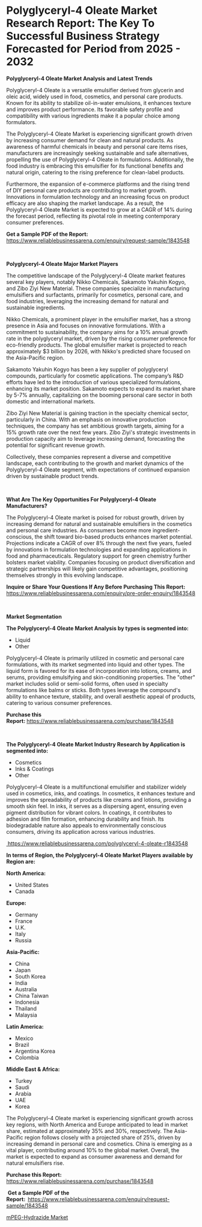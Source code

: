 <p><h1>Polyglyceryl-4 Oleate Market Research Report: The Key To Successful Business Strategy Forecasted for Period from 2025 - 2032</h1></p><p><strong>Polyglyceryl-4 Oleate Market Analysis and Latest Trends</strong></p>
<p><p>Polyglyceryl-4 Oleate is a versatile emulsifier derived from glycerin and oleic acid, widely used in food, cosmetics, and personal care products. Known for its ability to stabilize oil-in-water emulsions, it enhances texture and improves product performance. Its favorable safety profile and compatibility with various ingredients make it a popular choice among formulators.</p><p>The Polyglyceryl-4 Oleate Market is experiencing significant growth driven by increasing consumer demand for clean and natural products. As awareness of harmful chemicals in beauty and personal care items rises, manufacturers are increasingly seeking sustainable and safe alternatives, propelling the use of Polyglyceryl-4 Oleate in formulations. Additionally, the food industry is embracing this emulsifier for its functional benefits and natural origin, catering to the rising preference for clean-label products.</p><p>Furthermore, the expansion of e-commerce platforms and the rising trend of DIY personal care products are contributing to market growth. Innovations in formulation technology and an increasing focus on product efficacy are also shaping the market landscape. As a result, the Polyglyceryl-4 Oleate Market is expected to grow at a CAGR of 14% during the forecast period, reflecting its pivotal role in meeting contemporary consumer preferences.</p></p>
<p><strong>Get a Sample PDF of the Report:&nbsp;</strong> <a href="https://www.reliablebusinessarena.com/enquiry/request-sample/1843548?utm_campaign=2819&utm_medium=2&utm_source=Github&utm_content=ia&utm_term=03042025&utm_id=polyglyceryl-4-oleate">https://www.reliablebusinessarena.com/enquiry/request-sample/1843548</a></p>
<p>&nbsp;</p>
<p><strong>Polyglyceryl-4 Oleate Major Market Players</strong></p>
<p><p>The competitive landscape of the Polyglyceryl-4 Oleate market features several key players, notably Nikko Chemicals, Sakamoto Yakuhin Kogyo, and Zibo Ziyi New Material. These companies specialize in manufacturing emulsifiers and surfactants, primarily for cosmetics, personal care, and food industries, leveraging the increasing demand for natural and sustainable ingredients.</p><p>Nikko Chemicals, a prominent player in the emulsifier market, has a strong presence in Asia and focuses on innovative formulations. With a commitment to sustainability, the company aims for a 10% annual growth rate in the polyglyceryl market, driven by the rising consumer preference for eco-friendly products. The global emulsifier market is projected to reach approximately $3 billion by 2026, with Nikko's predicted share focused on the Asia-Pacific region.</p><p>Sakamoto Yakuhin Kogyo has been a key supplier of polyglyceryl compounds, particularly for cosmetic applications. The company’s R&D efforts have led to the introduction of various specialized formulations, enhancing its market position. Sakamoto expects to expand its market share by 5-7% annually, capitalizing on the booming personal care sector in both domestic and international markets.</p><p>Zibo Ziyi New Material is gaining traction in the specialty chemical sector, particularly in China. With an emphasis on innovative production techniques, the company has set ambitious growth targets, aiming for a 15% growth rate over the next few years. Zibo Ziyi's strategic investments in production capacity aim to leverage increasing demand, forecasting the potential for significant revenue growth.</p><p>Collectively, these companies represent a diverse and competitive landscape, each contributing to the growth and market dynamics of the Polyglyceryl-4 Oleate segment, with expectations of continued expansion driven by sustainable product trends.</p></p>
<p>&nbsp;</p>
<p><strong>What Are The Key Opportunities For Polyglyceryl-4 Oleate Manufacturers?</strong></p>
<p><p>The Polyglyceryl-4 Oleate market is poised for robust growth, driven by increasing demand for natural and sustainable emulsifiers in the cosmetics and personal care industries. As consumers become more ingredient-conscious, the shift toward bio-based products enhances market potential. Projections indicate a CAGR of over 8% through the next five years, fueled by innovations in formulation technologies and expanding applications in food and pharmaceuticals. Regulatory support for green chemistry further bolsters market viability. Companies focusing on product diversification and strategic partnerships will likely gain competitive advantages, positioning themselves strongly in this evolving landscape.</p></p>
<p><strong>Inquire or Share Your Questions If Any Before Purchasing This Report:</strong> <a href="https://www.reliablebusinessarena.com/enquiry/pre-order-enquiry/1843548?utm_campaign=2819&utm_medium=2&utm_source=Github&utm_content=ia&utm_term=03042025&utm_id=polyglyceryl-4-oleate">https://www.reliablebusinessarena.com/enquiry/pre-order-enquiry/1843548</a></p>
<p>&nbsp;</p>
<p><strong>Market Segmentation</strong></p>
<p><strong>The Polyglyceryl-4 Oleate Market Analysis by types is segmented into:</strong></p>
<p><ul><li>Liquid</li><li>Other</li></ul></p>
<p><p>Polyglyceryl-4 Oleate is primarily utilized in cosmetic and personal care formulations, with its market segmented into liquid and other types. The liquid form is favored for its ease of incorporation into lotions, creams, and serums, providing emulsifying and skin-conditioning properties. The "other" market includes solid or semi-solid forms, often used in specialty formulations like balms or sticks. Both types leverage the compound's ability to enhance texture, stability, and overall aesthetic appeal of products, catering to various consumer preferences.</p></p>
<p><strong>Purchase this Report:&nbsp;</strong><a href="https://www.reliablebusinessarena.com/purchase/1843548?utm_campaign=2819&utm_medium=2&utm_source=Github&utm_content=ia&utm_term=03042025&utm_id=polyglyceryl-4-oleate">https://www.reliablebusinessarena.com/purchase/1843548</a></p>
<p>&nbsp;</p>
<p><strong>The Polyglyceryl-4 Oleate Market Industry Research by Application is segmented into:</strong></p>
<p><ul><li>Cosmetics</li><li>Inks & Coatings</li><li>Other</li></ul></p>
<p><p>Polyglyceryl-4 Oleate is a multifunctional emulsifier and stabilizer widely used in cosmetics, inks, and coatings. In cosmetics, it enhances texture and improves the spreadability of products like creams and lotions, providing a smooth skin feel. In inks, it serves as a dispersing agent, ensuring even pigment distribution for vibrant colors. In coatings, it contributes to adhesion and film formation, enhancing durability and finish. Its biodegradable nature also appeals to environmentally conscious consumers, driving its application across various industries.</p></p>
<p><a href="https://www.reliablebusinessarena.com/polyglyceryl-4-oleate-r1843548?utm_campaign=2819&utm_medium=2&utm_source=Github&utm_content=ia&utm_term=03042025&utm_id=polyglyceryl-4-oleate">&nbsp;https://www.reliablebusinessarena.com/polyglyceryl-4-oleate-r1843548</a></p>
<p><strong>In terms of Region, the Polyglyceryl-4 Oleate Market Players available by Region are:</strong></p>
<p>
    <p> <strong> North America: </strong>
        <ul>
            <li>United States</li>
            <li>Canada</li>
        </ul>
        </p> 
    <p> <strong> Europe: </strong>
        <ul>
            <li>Germany</li>
            <li>France</li>
            <li>U.K.</li>
            <li>Italy</li>
            <li>Russia</li>
        </ul>
        </p> 
    <p> <strong> Asia-Pacific: </strong>
        <ul>
            <li>China</li>
            <li>Japan</li>
            <li>South Korea</li>
            <li>India</li>
            <li>Australia</li>
            <li>China Taiwan</li>
            <li>Indonesia</li>
            <li>Thailand</li>
            <li>Malaysia</li>
        </ul>
        </p> 
    <p> <strong> Latin America: </strong>
        <ul>
            <li>Mexico</li>
            <li>Brazil</li>
            <li>Argentina Korea</li>
            <li>Colombia</li>
        </ul>
        </p> 
    <p> <strong> Middle East & Africa: </strong>
        <ul>
            <li>Turkey</li>
            <li>Saudi</li>
            <li>Arabia</li>
            <li>UAE</li>
            <li>Korea</li>
        </ul>
    </p>
    </p>
<p><p>The Polyglyceryl-4 Oleate market is experiencing significant growth across key regions, with North America and Europe anticipated to lead in market share, estimated at approximately 35% and 30%, respectively. The Asia-Pacific region follows closely with a projected share of 25%, driven by increasing demand in personal care and cosmetics. China is emerging as a vital player, contributing around 10% to the global market. Overall, the market is expected to expand as consumer awareness and demand for natural emulsifiers rise.</p></p>
<p><strong>Purchase this Report: </strong><a href="https://www.reliablebusinessarena.com/purchase/1843548?utm_campaign=2819&utm_medium=2&utm_source=Github&utm_content=ia&utm_term=03042025&utm_id=polyglyceryl-4-oleate">https://www.reliablebusinessarena.com/purchase/1843548</a></p>
<p>&nbsp;<strong>Get a Sample PDF of the Report:&nbsp;&nbsp;</strong><a href="https://www.reliablebusinessarena.com/enquiry/request-sample/1843548?utm_campaign=2819&utm_medium=2&utm_source=Github&utm_content=ia&utm_term=03042025&utm_id=polyglyceryl-4-oleate">https://www.reliablebusinessarena.com/enquiry/request-sample/1843548</a></p>
<p><strong></strong></p>
<p><p><a href="https://github.com/raffadongraffadong/Market-Research-Report-List-1/blob/main/mpeg-hydrazide-market.md?utm_campaign=2819&utm_medium=2&utm_source=Github&utm_content=ia&utm_term=03042025&utm_id=polyglyceryl-4-oleate">mPEG-Hydrazide Market</a></p></p>